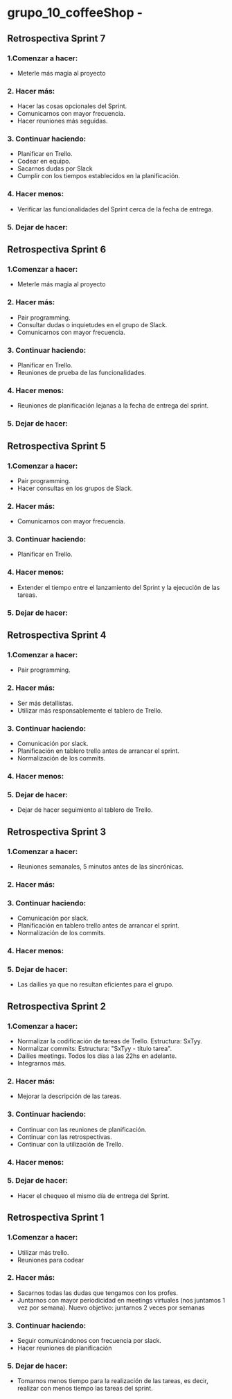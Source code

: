 # grupo_10_coffeeShop - 

## Retrospectiva Sprint 7
### 1.Comenzar a hacer:
  - Meterle más magia al proyecto

### 2. Hacer más:
  - Hacer las cosas opcionales del Sprint.  
  - Comunicarnos con mayor frecuencia.
  - Hacer reuniones más seguidas.
### 3. Continuar haciendo:
  - Planificar en Trello.
  - Codear en equipo.
  - Sacarnos dudas por Slack
  - Cumplir con los tiempos establecidos en la planificación.
### 4. Hacer menos:
  - Verificar las funcionalidades del Sprint cerca de la fecha de entrega.

### 5. Dejar de hacer:

## Retrospectiva Sprint 6
### 1.Comenzar a hacer:
  - Meterle más magia al proyecto
### 2. Hacer más:
  - Pair programming.
  - Consultar dudas o inquietudes en el grupo de Slack.
  - Comunicarnos con mayor frecuencia.
### 3. Continuar haciendo:
  - Planificar en Trello.
  - Reuniones de prueba de las funcionalidades.
### 4. Hacer menos:
  - Reuniones de planificación lejanas a la fecha de entrega del sprint.
### 5. Dejar de hacer:



## Retrospectiva Sprint 5
### 1.Comenzar a hacer:
  - Pair programming.
  - Hacer consultas en los grupos de Slack.
### 2. Hacer más:

  
  - Comunicarnos con mayor frecuencia.
### 3. Continuar haciendo:
  - Planificar en Trello.
### 4. Hacer menos:
  - Extender el tiempo entre el lanzamiento del Sprint y la ejecución de las tareas.
### 5. Dejar de hacer:


## Retrospectiva Sprint 4
### 1.Comenzar a hacer:
  - Pair programming.
 
### 2. Hacer más:
  - Ser más detallistas.
  - Utilizar más responsablemente el tablero de Trello.
  
### 3. Continuar haciendo:
  - Comunicación por slack.
  - Planificación en tablero trello antes de arrancar el sprint.
  - Normalización de los commits.
### 4. Hacer menos:
### 5. Dejar de hacer:
  - Dejar de hacer seguimiento al tablero de Trello.



## Retrospectiva Sprint 3

### 1.Comenzar a hacer:
  - Reuniones semanales, 5 minutos antes de las sincrónicas.
 
  
### 2. Hacer más:

  
### 3. Continuar haciendo:
  - Comunicación por slack.
  - Planificación en tablero trello antes de arrancar el sprint.
  - Normalización de los commits.

### 4. Hacer menos:

### 5. Dejar de hacer:
  - Las dailies ya que no resultan eficientes para el grupo.

 
## Retrospectiva Sprint 2

### 1.Comenzar a hacer:
  - Normalizar la codificación de tareas de Trello. Estructura: SxTyy.
  - Normalizar commits: Estructura: "SxTyy - título tarea".
  - Dailies meetings. Todos los días a las 22hs en adelante.
  - Integrarnos más.
  
### 2. Hacer más:
  - Mejorar la descripción de las tareas.
  
### 3. Continuar haciendo:
  - Continuar con las reuniones de planificación.
  - Continuar con las retrospectivas.
  - Continuar con la utilización de Trello.

### 4. Hacer menos:

### 5. Dejar de hacer:
  - Hacer el chequeo el mismo día de entrega del Sprint.


## Retrospectiva Sprint 1

### 1.Comenzar a hacer: 
  - Utilizar más trello.
  - Reuniones para codear
### 2. Hacer más:
  - Sacarnos todas las dudas que tengamos con los profes.
  - Juntarnos con mayor periodicidad en meetings virtuales (nos juntamos 1 vez por semana). Nuevo objetivo: juntarnos 2 veces por semanas
### 3. Continuar haciendo:
  - Seguir comunicándonos con frecuencia por slack.
  - Hacer reuniones de planificación
### 5. Dejar de hacer:
- Tomarnos menos tiempo para la realización de las tareas, es decir, realizar con menos tiempo las tareas del sprint.



